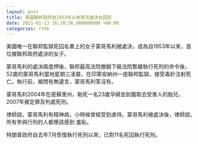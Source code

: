 ```yaml
---
layout: post
title: 美國聯邦政府自1953年以來首次處決女囚犯
date: 2021-01-13 16:20:56.000000000 +08:00
categories: rthk
---
```


美國唯一在聯邦監獄死囚名單上的女子蒙哥馬利被處決，成為自1953年以來，首位被聯邦政府處決的女子。

蒙哥馬利的處決兩度押後，聯邦最高法院撤銷下級法院暫緩執行死刑的命令後，52歲的蒙哥馬利當地星期三凌晨，在印第安納州一座聯邦監獄，接受毒針注射死亡。執行前，被問有無遺言，蒙哥馬利答沒有。

蒙哥馬利2004年在密蘇里州，勒死一名23歲孕婦並剖腹取去受害人的胎兒，2007年被定罪及判處死刑。

律師說，蒙哥馬利有精神病，小時候曾經受到虐待。蒙哥馬利被處決後，律師說，所有參與行刑的人都應該感到
羞恥。

特朗普政府自去年7月恢復執行死刑以來，已對11名死囚執行死刑。
